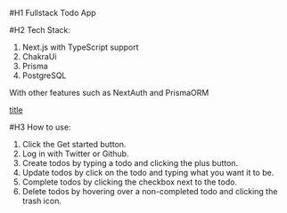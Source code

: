 #H1 Fullstack Todo App

#H2 Tech Stack: 

1. Next.js with TypeScript support 
2. ChakraUi 
3. Prisma 
4. PostgreSQL

With other features such as NextAuth and PrismaORM 

[title](https://fullstack-react-p4ynuhor1-legendarypredz.vercel.app/)

#H3 How to use:

1. Click the Get started button.
2. Log in with Twitter or Github.
3. Create todos by typing a todo and clicking the plus button.
4. Update todos by click on the todo and typing what you want it to be.
5. Complete todos by clicking the checkbox next to the todo.
6. Delete todos by hovering over a non-completed todo and clicking the trash icon.


